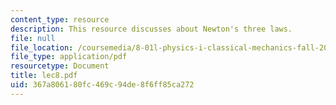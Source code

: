```yaml
---
content_type: resource
description: This resource discusses about Newton's three laws.
file: null
file_location: /coursemedia/8-01l-physics-i-classical-mechanics-fall-2005/367a806180fc469c94de8f6ff85ca272_lec8.pdf
file_type: application/pdf
resourcetype: Document
title: lec8.pdf
uid: 367a8061-80fc-469c-94de-8f6ff85ca272
---
```

